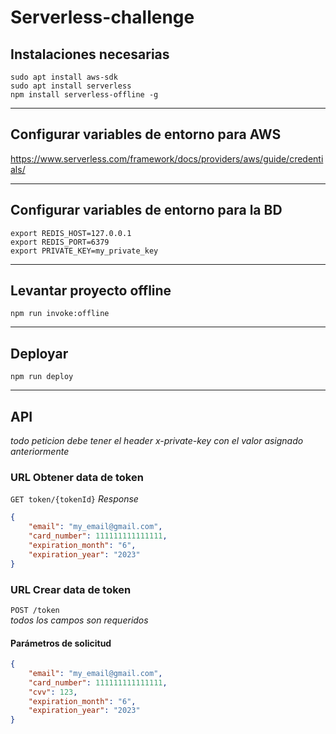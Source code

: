 # Serverless-challenge
## Instalaciones necesarias 
`sudo apt install aws-sdk`  
`sudo apt install serverless`   
`npm install serverless-offline -g`

---
## Configurar variables de entorno para AWS
https://www.serverless.com/framework/docs/providers/aws/guide/credentials/

---
## Configurar variables de entorno para la BD
`export REDIS_HOST=127.0.0.1 `    
`export REDIS_PORT=6379  `  
`export PRIVATE_KEY=my_private_key  `  

---
## Levantar proyecto offline 
`npm run invoke:offline`

---
## Deployar 
`npm run deploy`

---
## API 
*todo peticion debe tener el header x-private-key con el valor asignado anteriormente*
### URL Obtener data de token
`GET token/{tokenId}`
*Response*
```json
{
	"email": "my_email@gmail.com",
	"card_number": 111111111111111,
	"expiration_month": "6",
	"expiration_year": "2023"
}
```
### URL Crear data de token
`POST /token  `  
*todos los campos son requeridos*
#### Parámetros de solicitud
```json
{
	"email": "my_email@gmail.com",
	"card_number": 111111111111111,
	"cvv": 123,
	"expiration_month": "6",
	"expiration_year": "2023"
}
```
